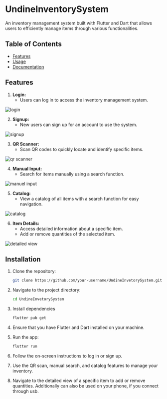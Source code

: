 # UndineInventorySystem

An inventory management system built with Flutter and Dart that allows users to efficiently manage items through various functionalities.

## Table of Contents

- [Features](#features)
- [Usage](#usage)
- [Documentation](#documentation)


## Features

1. **Login:**
   - Users can log in to access the inventory management system.
     
![login](https://github.com/CBramming/UndineInventorySystem/assets/102149012/093e7892-f84a-4ee0-8abc-464400b76592)

2. **Signup:**
   - New users can sign up for an account to use the system.

![signup](https://github.com/CBramming/UndineInventorySystem/assets/102149012/c682f53e-15e0-4197-b348-ad3f8475eb56)


3. **QR Scanner:**
   - Scan QR codes to quickly locate and identify specific items.
     
![qr scanner](https://github.com/CBramming/UndineInventorySystem/assets/102149012/e3b79d99-bf9d-4bc9-9482-a01b4abde17b)

4. **Manual Input:**
   - Search for items manually using a search function.
     
![manuel input](https://github.com/CBramming/UndineInventorySystem/assets/102149012/57f6cf58-5d60-4a2c-a950-54ae6c262ee7)

5. **Catalog:**
   - View a catalog of all items with a search function for easy navigation.
     
![catalog](https://github.com/CBramming/UndineInventorySystem/assets/102149012/e663d48e-431c-47a9-898f-da47dd5f596a)
     
6. **Item Details:**
   - Access detailed information about a specific item.
   - Add or remove quantities of the selected item.
     
![detailed view](https://github.com/CBramming/UndineInventorySystem/assets/102149012/d5e2714a-7402-46f3-82c4-d6ad67922cfe)

## Installation

1. Clone the repository:

   ```bash
   git clone https://github.com/your-username/UndineInvetorySystem.git

2. Navigate to the project directory:
   ```bash
   cd UndineInvetorySystem

3. Install dependencies
   ```bash
   flutter pub get

1. Ensure that you have Flutter and Dart installed on your machine.
2. Run the app:
   ```bash
   flutter run
3. Follow the on-screen instructions to log in or sign up.
4. Use the QR scan, manual search, and catalog features to manage your inventory.
5. Navigate to the detailed view of a specific item to add or remove quantities.
Additionally can also be used on your phone, if you connect through usb.

